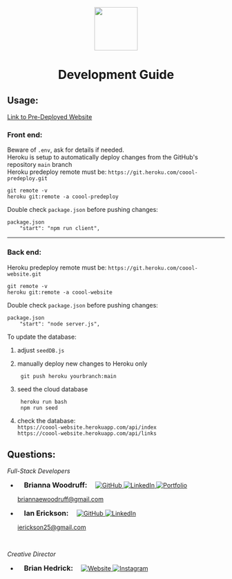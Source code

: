 <div id="header" align="center">
  <img src="https://user-images.githubusercontent.com/89707381/180673166-14db4d9e-6fa5-4c3b-9627-8ec3d26e2c19.png" width="100"/>

  <h1> Development Guide</h1>
</div>

  ## Usage:
  [Link to Pre-Deployed Website](https://coool-predeploy.herokuapp.com/)

  ### **Front end:** 
  Beware of `.env`, ask for details if needed.
  <br />
  Heroku is setup to automatically deploy changes from the GitHub's repository `main` branch
  <br />
  Heroku predeploy remote must be: `https://git.heroku.com/coool-predeploy.git`

    git remote -v
    heroku git:remote -a coool-predeploy
 
  Double check `package.json` before pushing changes:

    package.json
        "start": "npm run client",

---
  ### **Back end:** 
  Heroku predeploy remote must be: `https://git.heroku.com/coool-website.git`
  
    git remote -v
    heroku git:remote -a coool-website
 
  Double check `package.json` before pushing changes:
  
    package.json
        "start": "node server.js",

To update the database:
1. adjust `seedDB.js`
2. manually deploy new changes to Heroku only

        git push heroku yourbranch:main

3. seed the cloud database

        heroku run bash
        npm run seed

4. check the database: <br />
`https://coool-website.herokuapp.com/api/index` <br/>
`https://coool-website.herokuapp.com/api/links`

## Questions:
*Full-Stack Developers*
* <h3 style="display: inline; padding: 0 15px">Brianna Woodruff: </h3>
    <a target="_blank" rel="noopener noreferrer" href="https://github.com/briannawoodruff">
       <img src="https://img.shields.io/badge/GitHub-100000?style=for-the-badge&logo=github&logoColor=white" alt="GitHub" style="max-width: 100%;">
    </a>
    <a target="_blank" rel="noopener noreferrer" href="https://www.linkedin.com/in/briannaewoodruff/">
       <img src="https://img.shields.io/badge/LinkedIn-0077B5?style=for-the-badge&logo=linkedin&logoColor=white" alt="LinkedIn" style="max-width: 100%;">
    </a>
    <a target="_blank" rel="noopener noreferrer" href="https://www.linkedin.com/in/briannaewoodruff/">
       <img src="https://img.shields.io/badge/Portfolio-EA4C89?style=for-the-badge&logo=About.me&logoColor=white" alt="Portfolio" style="max-width: 100%;">
    </a>

    briannaewoodruff@gmail.com

* <h3 style="display: inline; padding: 0 15px">Ian Erickson: </h3>
    <a target="_blank" rel="noopener noreferrer" href="https://github.com/iaerickson">
       <img src="https://img.shields.io/badge/GitHub-100000?style=for-the-badge&logo=github&logoColor=white" alt="GitHub" style="max-width: 100%;">
    </a>
    <a target="_blank" rel="noopener noreferrer" href="https://www.linkedin.com/in/iaerickson/">
       <img src="https://img.shields.io/badge/LinkedIn-0077B5?style=for-the-badge&logo=linkedin&logoColor=white" alt="LinkedIn" style="max-width: 100%;">
    </a>

    ierickson25@gmail.com
<br />

*Creative Director*
* <h3 style="display: inline; padding: 0 15px">Brian Hedrick: </h3>
    <a target="_blank" rel="noopener noreferrer" href="https://brian-hedrick.com">
       <img src="https://img.shields.io/badge/Website-purple?style=for-the-badge&logo=About.me&logoColor=white" alt="Website" style="max-width: 100%;">
    </a>
    <a target="_blank" rel="noopener noreferrer" href="https://instagram.com/pendingcontent?igshid=YmMyMTA2M2Y=">
       <img src="https://img.shields.io/badge/Instagram-E4405F?style=for-the-badge&logo=instagram&logoColor=white" alt="Instagram" style="max-width: 100%;">
    </a>
